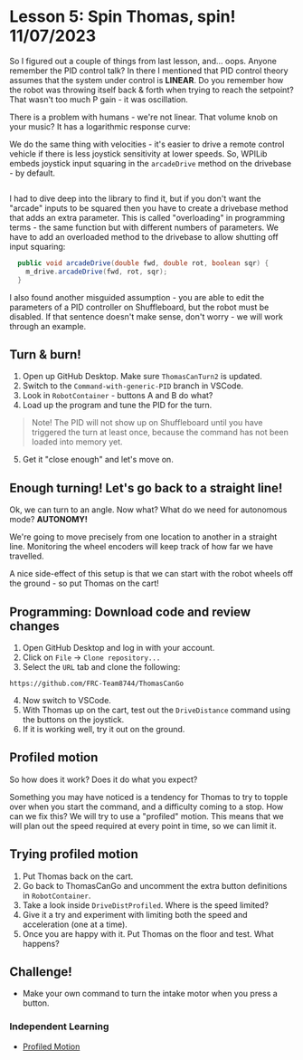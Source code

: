 # Lesson 5: Spin Thomas, spin! 11/07/2023
So I figured out a couple of things from last lesson, and... oops.  Anyone remember the PID control talk?  In there I mentioned that PID control theory assumes that the system under control is **LINEAR**.  Do you remember how the robot was throwing itself back & forth when trying to reach the setpoint?  That wasn't too much P gain - it was oscillation.

There is a problem with humans - we're not linear.  That volume knob on your music?  It has a logarithmic response curve:

We do the same thing with velocities - it's easier to drive a remote control vehicle if there is less joystick sensitivity at lower speeds.  So, WPILib embeds joystick input squaring in the `arcadeDrive` method on the drivebase - by default.

![]()

I had to dive deep into the library to find it, but if you don't want the "arcade" inputs to be squared then you have to create a drivebase method that adds an extra parameter.  This is called "overloading" in programming terms - the same function but with different numbers of parameters.  We have to add an overloaded method to the drivebase to allow shutting off input squaring:
```java
  public void arcadeDrive(double fwd, double rot, boolean sqr) {
    m_drive.arcadeDrive(fwd, rot, sqr);
  }
```

I also found another misguided assumption - you are able to edit the parameters of a PID controller on Shuffleboard, but the robot must be disabled.  If that sentence doesn't make sense, don't worry - we will work through an example.

## Turn & burn!
1. Open up GitHub Desktop.  Make sure `ThomasCanTurn2` is updated.
2. Switch to the `Command-with-generic-PID` branch in VSCode.
3. Look in `RobotContainer` - buttons A and B do what?
4. Load up the program and tune the PID for the turn.
> Note! The PID will not show up on Shuffleboard until you have triggered the turn at least once, because the command has not been loaded into memory yet.
5. Get it "close enough" and let's move on.

## Enough turning! Let's go back to a straight line!

Ok, we can turn to an angle.  Now what?  What do we need for autonomous mode?  **AUTONOMY!**

We're going to move precisely from one location to another in a straight line.  Monitoring the wheel encoders will keep track of how far we have travelled.

A nice side-effect of this setup is that we can start with the robot wheels off the ground - so put Thomas on the cart!

## Programming: Download code and review changes
1. Open GitHub Desktop and log in with your account.
2. Click on `File` -> `Clone repository...`
3. Select the `URL` tab and clone the following:
```
https://github.com/FRC-Team8744/ThomasCanGo
```
4. Now switch to VSCode.
5. With Thomas up on the cart, test out the `DriveDistance` command using the buttons on the joystick.
6. If it is working well, try it out on the ground.

## Profiled motion
So how does it work?  Does it do what you expect?

Something you may have noticed is a tendency for Thomas to try to topple over when you start the command, and a difficulty coming to a stop.  How can we fix this?  We will try to use a "profiled" motion.  This means that we will plan out the speed required at every point in time, so we can limit it.

## Trying profiled motion
1. Put Thomas back on the cart.
2. Go back to ThomasCanGo and uncomment the extra button definitions in `RobotContainer`.
3. Take a look inside `DriveDistProfiled`.  Where is the speed limited?
4. Give it a try and experiment with limiting both the speed and acceleration (one at a time).
5. Once you are happy with it.  Put Thomas on the floor and test.  What happens?

## Challenge!
* Make your own command to turn the intake motor when you press a button.

### Independent Learning
* [Profiled Motion](https://docs.wpilib.org/en/stable/docs/software/advanced-controls/controllers/trapezoidal-profiles.html)
